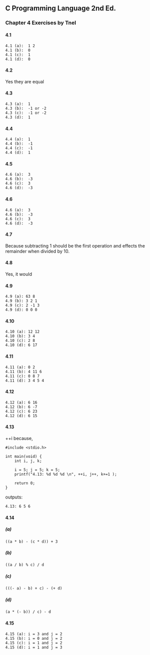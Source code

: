## C Programming Language 2nd Ed. 
### Chapter 4 Exercises by Tnel

#### 4.1
```
4.1 (a):  1 2 
4.1 (b):  0 
4.1 (c):  1 
4.1 (d):  0 
```
#### 4.2
Yes they are equal

#### 4.3
```
4.3 (a):  1
4.3 (b):  -1 or -2
4.3 (c):  -1 or -2
4.3 (d):  1 
```

#### 4.4
```
4.4 (a):  1
4.4 (b):  -1 
4.4 (c):  -1 
4.4 (d):  1 
```

#### 4.5
```
4.6 (a):  3
4.6 (b):  -3 
4.6 (c):  3 
4.6 (d):  -3
```

#### 4.6
```
4.6 (a):  3
4.6 (b):  -3 
4.6 (c):  3 
4.6 (d):  -3
```

#### 4.7
Because subtracting 1 should be the first operation and effects the remainder when divided by 10. 


#### 4.8
Yes, it would

#### 4.9
```
4.9 (a): 63 8 
4.9 (b): 3 2 1 
4.9 (c): 2 -1 3 
4.9 (d): 0 0 0 
```

#### 4.10
```
4.10 (a): 12 12 
4.10 (b): 3 4 
4.10 (c): 2 8 
4.10 (d): 6 17 
```

#### 4.11
```
4.11 (a): 0 2  
4.11 (b): 4 11 6 
4.11 (c): 0 8 7 
4.11 (d): 3 4 5 4 
```

#### 4.12
```
4.12 (a): 6 16 
4.12 (b): 6 -7 
4.12 (c): 6 23 
4.12 (d): 6 15 
```

#### 4.13
++i because,
```
#include <stdio.h>

int main(void) {
	int i, j, k;
	
	i = 5; j = 5; k = 5;
	printf("4.13: %d %d %d \n", ++i, j++, k+=1 );
	
	return 0;
}
```
outputs:
```
4.13: 6 5 6
```

#### 4.14
##### (a)
`((a * b) - (c * d)) + 3`
##### (b)
`((a / b) % c) / d`
##### (c)
`(((- a) - b) + c) - (+ d)`
##### (d)
`(a * (- b)) / c) - d`

#### 4.15
```
4.15 (a): i = 3 and j = 2 
4.15 (b): i = 0 and j = 2 
4.15 (c): i = 1 and j = 2 
4.15 (d): i = 1 and j = 3 
```